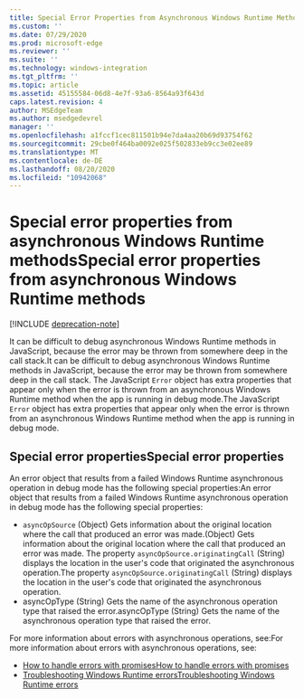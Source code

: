 ```yaml
---
title: Special Error Properties from Asynchronous Windows Runtime Methods
ms.custom: ''
ms.date: 07/29/2020
ms.prod: microsoft-edge
ms.reviewer: ''
ms.suite: ''
ms.technology: windows-integration
ms.tgt_pltfrm: ''
ms.topic: article
ms.assetid: 45155584-06d8-4e7f-93a6-8564a93f643d
caps.latest.revision: 4
author: MSEdgeTeam
ms.author: msedgedevrel
manager: ''
ms.openlocfilehash: a1fccf1cec811501b94e7da4aa20b69d93754f62
ms.sourcegitcommit: 29cbe0f464ba0092e025f502833eb9cc3e02ee89
ms.translationtype: MT
ms.contentlocale: de-DE
ms.lasthandoff: 08/20/2020
ms.locfileid: "10942068"
---
```

# <span data-ttu-id="17af0-102">Special error properties from asynchronous Windows Runtime methods</span><span class="sxs-lookup"><span data-stu-id="17af0-102">Special error properties from asynchronous Windows Runtime methods</span></span>  

[!INCLUDE [deprecation-note](../includes/legacy-edge-note.md)]  

<span data-ttu-id="17af0-103">It can be difficult to debug asynchronous Windows Runtime methods in JavaScript, because the error may be thrown from somewhere deep in the call stack.</span><span class="sxs-lookup"><span data-stu-id="17af0-103">It can be difficult to debug asynchronous Windows Runtime methods in JavaScript, because the error may be thrown from somewhere deep in the call stack.</span></span>  <span data-ttu-id="17af0-104">The JavaScript `Error` object has extra properties that appear only when the error is thrown from an asynchronous Windows Runtime method when the app is running in debug mode.</span><span class="sxs-lookup"><span data-stu-id="17af0-104">The JavaScript `Error` object has extra properties that appear only when the error is thrown from an asynchronous Windows Runtime method when the app is running in debug mode.</span></span>  
  
## <span data-ttu-id="17af0-105">Special error properties</span><span class="sxs-lookup"><span data-stu-id="17af0-105">Special error properties</span></span>  

<span data-ttu-id="17af0-106">An error object that results from a failed Windows Runtime asynchronous operation in debug mode has the following special properties:</span><span class="sxs-lookup"><span data-stu-id="17af0-106">An error object that results from a failed Windows Runtime asynchronous operation in debug mode has the following special properties:</span></span>  

*   `asyncOpSource` <span data-ttu-id="17af0-107">\(Object\) Gets information about the original location where the call that produced an error was made.</span><span class="sxs-lookup"><span data-stu-id="17af0-107">\(Object\) Gets information about the original location where the call that produced an error was made.</span></span>  <span data-ttu-id="17af0-108">The property `asyncOpSource.originatingCall` \(String\) displays the location in the user's code that originated the asynchronous operation.</span><span class="sxs-lookup"><span data-stu-id="17af0-108">The property `asyncOpSource.originatingCall` \(String\) displays the location in the user's code that originated the asynchronous operation.</span></span>  
*   <span data-ttu-id="17af0-109">asyncOpType \(String\) Gets the name of the asynchronous operation type that raised the error.</span><span class="sxs-lookup"><span data-stu-id="17af0-109">asyncOpType \(String\) Gets the name of the asynchronous operation type that raised the error.</span></span>  
    
<span data-ttu-id="17af0-110">For more information about errors with asynchronous operations, see:</span><span class="sxs-lookup"><span data-stu-id="17af0-110">For more information about errors with asynchronous operations, see:</span></span>  
  
*   [<span data-ttu-id="17af0-111">How to handle errors with promises</span><span class="sxs-lookup"><span data-stu-id="17af0-111">How to handle errors with promises</span></span>][PreviousVersionsWindowsAppsHh700337]  
*   [<span data-ttu-id="17af0-112">Troubleshooting Windows Runtime errors</span><span class="sxs-lookup"><span data-stu-id="17af0-112">Troubleshooting Windows Runtime errors</span></span>][PreviousVersionsWindowsAppsHh974350]  

<!-- links -->  

[PreviousVersionsWindowsAppsHh700337]: /previous-versions/windows/apps/hh700337(v=win.10) "How to handle errors with promises (HTML) | Microsoft Docs"  
[PreviousVersionsWindowsAppsHh974350]: /previous-versions/windows/apps/hh974350(v=win.10) "Troubleshooting Windows Runtime errors (HTML) | Microsoft Docs"  
